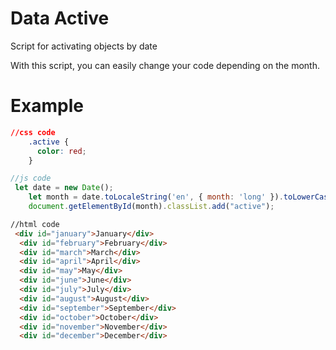 # Data Active
Script for activating objects by date


With this script, you can easily change your code depending on the month.


# Example

```css
//css code
    .active {
      color: red;
    }
```

```js
//js code
 let date = new Date();
    let month = date.toLocaleString('en', { month: 'long' }).toLowerCase();
    document.getElementById(month).classList.add("active");
```

```html
//html code
 <div id="january">January</div>
  <div id="february">February</div>
  <div id="march">March</div>
  <div id="april">April</div>
  <div id="may">May</div>
  <div id="june">June</div>
  <div id="july">July</div>
  <div id="august">August</div>
  <div id="september">September</div>
  <div id="october">October</div>
  <div id="november">November</div>
  <div id="december">December</div>
```













